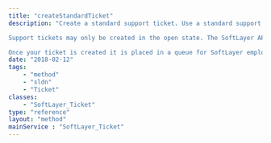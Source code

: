 ```yaml
---
title: "createStandardTicket"
description: "Create a standard support ticket. Use a standard support ticket if you need to work out a problem related to SoftLayer's hardware, network, or services. If you require SoftLayer's assistance managing your server or content then please open an administrative ticket. 

Support tickets may only be created in the open state. The SoftLayer API defaults new ticket properties ''userEditableFlag'' to true, ''accountId'' to the id of the account that your API user belongs to, and ''statusId'' to 1001 (or 'open'). You may not assign your new to ticket to users that your API user does not have access to. 

Once your ticket is created it is placed in a queue for SoftLayer employees to work. As they update the ticket new [SoftLayer_Ticket_Update](/reference/datatypes/SoftLayer_Ticket_Update) entries are added to the ticket object. "
date: "2018-02-12"
tags:
    - "method"
    - "sldn"
    - "Ticket"
classes:
    - "SoftLayer_Ticket"
type: "reference"
layout: "method"
mainService : "SoftLayer_Ticket"
---
```

